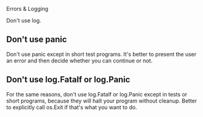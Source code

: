 Errors & Logging



Don't use log.



## Don't use panic

Don't use panic except in short test programs. It's better to present the user an error and then decide whether you can continue or not. 



## Don't use log.Fatalf or log.Panic

For the same reasons, don't use log.Fatalf or log.Panic except in tests or short programs, because they will halt your program without cleanup. Better to explicitly call os.Exit if that's what you want to do.

